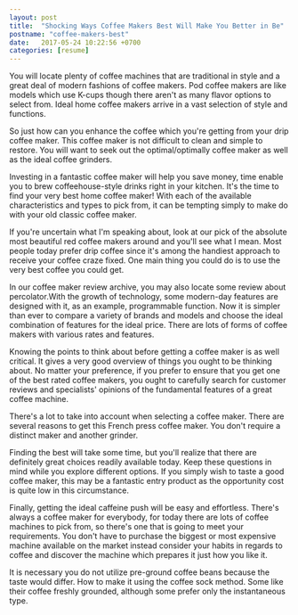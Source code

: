 ```yaml
---
layout: post
title:  "Shocking Ways Coffee Makers Best Will Make You Better in Be"
postname: "coffee-makers-best"
date:   2017-05-24 10:22:56 +0700
categories: [resume]
---
```

You will locate plenty of coffee machines that are traditional in style and a great deal of modern fashions of coffee makers. Pod coffee makers are like models which use K-cups though there aren't as many flavor options to select from. Ideal home coffee makers arrive in a vast selection of style and functions.

So just how can you enhance the coffee which you're getting from your drip coffee maker. This coffee maker is not difficult to clean and simple to restore. You will want to seek out the optimal/optimally coffee maker as well as the ideal coffee grinders.

Investing in a fantastic coffee maker will help you save money, time enable you to brew coffeehouse-style drinks right in your kitchen. It's the time to find your very best home coffee maker! With each of the available characteristics and types to pick from, it can be tempting simply to make do with your old classic coffee maker.

If you're uncertain what I'm speaking about, look at our pick of the absolute most beautiful red coffee makers around and you'll see what I mean. Most people today prefer drip coffee since it's among the handiest approach to receive your coffee craze fixed. One main thing you could do is to use the very best coffee you could get.

In our coffee maker review archive, you may also locate some review about percolator.With the growth of technology, some modern-day features are designed with it, as an example, programmable function. Now it is simpler than ever to compare a variety of brands and models and choose the ideal combination of features for the ideal price. There are lots of forms of coffee makers with various rates and features.

Knowing the points to think about before getting a coffee maker is as well critical. It gives a very good overview of things you ought to be thinking about. No matter your preference, if you prefer to ensure that you get one of the best rated coffee makers, you ought to carefully search for customer reviews and specialists' opinions of the fundamental features of a great coffee machine.

There's a lot to take into account when selecting a coffee maker. There are several reasons to get this French press coffee maker. You don't require a distinct maker and another grinder.

Finding the best will take some time, but you'll realize that there are definitely great choices readily available today. Keep these questions in mind while you explore different options. If you simply wish to taste a good coffee maker, this may be a fantastic entry product as the opportunity cost is quite low in this circumstance.

Finally, getting the ideal caffeine push will be easy and effortless. There's always a coffee maker for everybody, for today there are lots of coffee machines to pick from, so there's one that is going to meet your requirements. You don't have to purchase the biggest or most expensive machine available on the market instead consider your habits in regards to coffee and discover the machine which prepares it just how you like it.

It is necessary you do not utilize pre-ground coffee beans because the taste would differ. How to make it using the coffee sock method. Some like their coffee freshly grounded, although some prefer only the instantaneous type.
